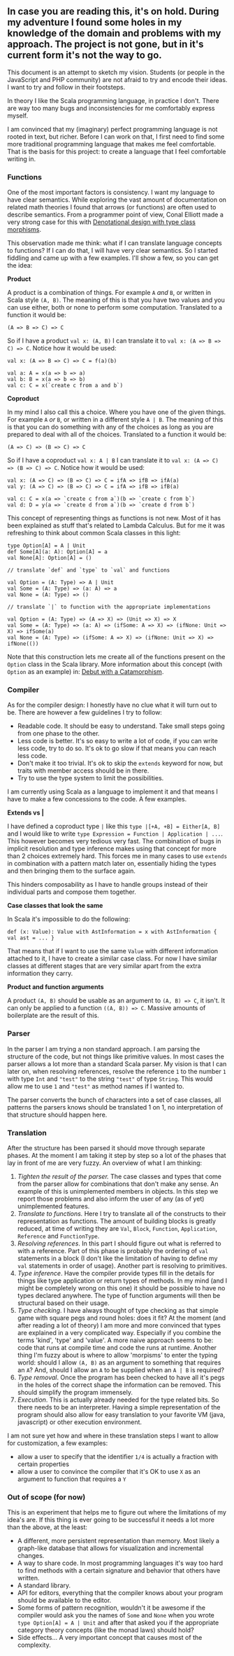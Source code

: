 In case you are reading this, it's on hold. During my adventure I found some holes in my knowledge of the domain and problems with my approach. The project is not gone, but in it's current form it's not the way to go.
------

This document is an attempt to sketch my vision. Students (or people in the JavaScript and PHP community) are not afraid to try and encode their ideas. I want to try and follow in their footsteps.

In theory I like the Scala programming language, in practice I don't. There are way too many bugs and inconsistencies for me comfortably express myself.

I am convinced that my (imaginary) perfect programming language is not rooted in text, but richer. Before I can work on that, I first need to find some more traditional programming language that makes me feel comfortable. That is the basis for this project: to create a language that I feel comfortable writing in.

### Functions

One of the most important factors is consistency. I want my language to have clear semantics. While exploring the vast amount of documentation on related math theories I found that arrows (or functions) are often used to describe semantics. From a programmer point of view, Conal Elliott made a very strong case for this with [Denotational design with type class morphisms](http://conal.net/papers/type-class-morphisms/).

This observation made me think: what if I can translate language concepts to functions? If I can do that, I will have very clear semantics. So I started fiddling and came up with a few examples. I'll show a few, so you can get the idea:

**Product**

A product is a combination of things. For example `A` *and* `B`, or written in Scala style `(A, B)`. The meaning of this is that you have two values and you can use either, both or none to perform some computation. Translated to a function it would be:

```
(A => B => C) => C
```

So if I have a product `val x: (A, B)` I can translate it to `val x: (A => B => C) => C`. Notice how it would be used:

```
val x: (A => B => C) => C = f(a)(b)

val a: A = x(a => b => a)
val b: B = x(a => b => b)
val c: C = x(`create c from a and b`)
```

**Coproduct**

In my mind I also call this a choice. Where you have one of the given things. For example `A` *or* `B`, or written in a different style `A | B`. The meaning of this is that you can do something with any of the choices as long as you are prepared to deal with all of the choices. Translated to a function it would be:

```
(A => C) => (B => C) => C
```

So if I have a coproduct `val x: A | B` I can translate it to `val x: (A => C) => (B => C) => C`. Notice how it would be used:

```
val x: (A => C) => (B => C) => C = ifA => ifB => ifA(a)
val y: (A => C) => (B => C) => C = ifA => ifB => ifB(a)

val c: C = x(a => `create c from a`)(b => `create c from b`)
val d: D = y(a => `create d from a`)(b => `create d from b`)
```

This concept of representing things as functions is not new. Most of it has been explained as stuff that's related to Lambda Calculus. But for me it was refreshing to think about common Scala classes in this light:

```
type Option[A] = A | Unit
def Some[A](a: A): Option[A] = a
val None[A]: Option[A] = ()

// translate `def` and `type` to `val` and functions

val Option = (A: Type) => A | Unit
val Some = (A: Type) => (a: A) => a
val None = (A: Type) => ()

// translate `|` to function with the appropriate implementations

val Option = (A: Type) => (A => X) => (Unit => X) => X
val Some = (A: Type) => (a: A) => (ifSome: A => X) => (ifNone: Unit => X) => ifSome(a)
val None = (A: Type) => (ifSome: A => X) => (ifNone: Unit => X) => ifNone(())
```

Note that this construction lets me create all of the functions present on the `Option` class in the Scala library. More information about this concept (with `Option` as an example) in: [Debut with a Catamorphism](http://blog.tmorris.net/posts/debut-with-a-catamorphism/).

### Compiler

As for the compiler design: I honestly have no clue what it will turn out to be. There are however a few guidelines I try to follow:

- Readable code. It should be easy to understand. Take small steps going from one phase to the other.
- Less code is better. It's so easy to write a lot of code, if you can write less code, try to do so. It's ok to go slow if that means you can reach less code.
- Don't make it too trivial. It's ok to skip the `extends` keyword for now, but traits with member access should be in there.
- Try to use the type system to limit the possibilities.

I am currently using Scala as a language to implement it and that means I have to make a few concessions to the code. A few examples.

**Extends vs |**

I have defined a coproduct type `|` like this `type |[+A, +B] = Either[A, B]` and I would like to write `type Expression = Function | Application | ...`. This however becomes very tedious very fast. The combination of bugs in implicit resolution and type inference makes using that concept for more than 2 choices extremely hard. This forces me in many cases to use `extends` in combination with a pattern match later on, essentially hiding the types and then bringing them to the surface again.

This hinders composability as I have to handle groups instead of their individual parts and compose them together.

**Case classes that look the same**

In Scala it's impossible to do the following:

```
def (x: Value): Value with AstInformation = x with AstInformation { val ast = ... }
```

That means that if I want to use the same `Value` with different information attached to it, I have to create a similar case class. For now I have similar classes at different stages that are very similar apart from the extra information they carry.

**Product and function arguments**

A product `(A, B)` should be usable as an argument to `(A, B) => C`, it isn't. It can only be applied to a function `((A, B)) => C`. Massive amounts of boilerplate are the result of this.

### Parser

In the parser I am trying a non standard approach. I am parsing the structure of the code, but not things like primitive values. In most cases the parser allows a lot more than a standard Scala parser. My vision is that I can later on, when resolving references, resolve the reference `1` to the number `1` with type `Int` and `"test"` to the string `"test"` of type `String`. This would allow me to use `1` and `"test"` as method names if I wanted to.

The parser converts the bunch of characters into a set of case classes, all patterns the parsers knows should be translated 1 on 1, no interpretation of that structure should happen here.

### Translation

After the structure has been parsed it should move through separate phases. At the moment I am taking it step by step so a lot of the phases that lay in front of me are very fuzzy. An overview of what I am thinking:

1. *Tighten the result of the parser.* The case classes and types that come from the parser allow for combinations that don't make any sense. An example of this is unimplemented members in objects. In this step we report those problems and also inform the user of any (as of yet) unimplemented features.
2. *Translate to functions.* Here I try to translate all of the constructs to their representation as functions. The amount of building blocks is greatly reduced, at time of writing they are `Val`, `Block`, `Function`, `Application`, `Reference` and `FunctionType`.
3. *Resolving references*. In this part I should figure out what is referred to with a reference. Part of this phase is probably the ordering of `val` statements in a block (I don't like the limitation of having to define my `val` statements in order of usage). Another part is resolving to primitives.
4. *Type inference*. Have the compiler provide types fill in the details for things like type application or return types of methods. In my mind (and I might be completely wrong on this one) it should be possible to have no types declared anywhere. The type of function arguments will then be structural based on their usage.
5. *Type checking*. I have always thought of type checking as that simple game with square pegs and round holes: does it fit? At the moment (and after reading a lot of theory) I am more and more convinced that types are explained in a very complicated way. Especially if you combine the terms 'kind', 'type' and 'value'. A more naive approach seems to be: code that runs at compile time and code the runs at runtime. Another thing I'm fuzzy about is where to allow 'morpisms' to enter the typing world: should I allow `(A, B)` as an argument to something that requires an `A`? And, should I allow an `A` to be supplied when an `A | B` is required?
6. *Type removal*. Once the program has been checked to have all it's pegs in the holes of the correct shape the information can be removed. This should simplify the program immensely.
7. *Execution*. This is actually already needed for the type related bits. So there needs to be an interpreter. Having a simple representation of the program should also allow for easy translation to your favorite VM (java, javascript) or other execution environment.

I am not sure yet how and where in these translation steps I want to allow for customization, a few examples:
- allow a user to specify that the identifier `1/4` is actually a fraction with certain properties
- allow a user to convince the compiler that it's OK to use `X` as an argument to function that requires a `Y`

### Out of scope (for now)

This is an experiment that helps me to figure out where the limitations of my idea's are. If this thing is ever going to be successful it needs a lot more than the above, at the least:

- A different, more persistent representation than memory. Most likely a graph-like database that allows for visualization and incremental changes.
- A way to share code. In most programming languages it's way too hard to find methods with a certain signature and behavior that others have written.
- A standard library.
- API for editors, everything that the compiler knows about your program should be available to the editor.
- Some forms of pattern recognition, wouldn't it be awesome if the compiler would ask you the names of `Some` and `None` when you wrote `type Option[A] = A | Unit` and after that asked you if the appropriate category theory concepts (like the monad laws) should hold?
- Side effects... A very important concept that causes most of the complexity.

